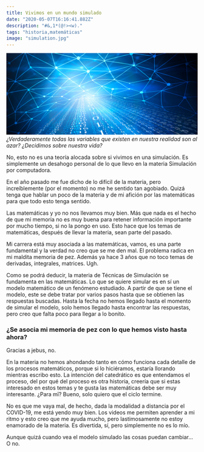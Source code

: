 ```yaml
---
title: Vivimos en un mundo simulado
date: "2020-05-07T16:16:41.882Z"
description: "#&,1*(@!><w)."
tags: "historia,matemáticas"
image: "simulation.jpg"
---
```


![Computer simulation mesh ](./simulation.jpg)
_¿Verdaderamente todas las variables que existen en nuestra realidad son al azar? ¿Decidimos sobre nuestra vida?_

No, esto no es una teoría alocada sobre si vivimos en una simulación. Es simplemente un desahogo personal de lo que llevo en la materia Simulación por computadora.

En el año pasado me fue dicho de lo difícil de la materia, pero increíblemente (por el momento) no me he sentido tan agobiado. Quizá tenga que hablar un poco de la materia y de mi afición por las matemáticas para que todo esto tenga sentido.

Las matemáticas y yo no nos llevamos muy bien. Más que nada es el hecho de que mi memoria no es muy buena para retener información importante por mucho tiempo, si no la pongo en uso. Esto hace que los temas de matemáticas, después de llevar la materia, sean parte del pasado.

Mi carrera está muy asociada a las matemáticas, vamos, es una parte fundamental y la verdad no creo que se me den mal. El problema radica en mi maldita memoria de pez. Además ya hace 3 años que no toco temas de derivadas, integrales, matrices. Ugh.

Como se podrá deducir, la materia de Técnicas de Simulación se fundamenta en las matemáticas. Lo que se quiere simular es en sí un modelo matemático de un fenómeno estudiado. A partir de que se tiene el modelo, este se debe tratar por varios pasos hasta que se obtienen las respuestas buscadas. Hasta la fecha no hemos llegado hasta el momento de simular el modelo, solo hemos llegado hasta encontrar las respuestas, pero creo que falta poco para llegar a lo bonito.

### ¿Se asocia mi memoria de pez con lo que hemos visto hasta ahora?

Gracias a jebus, no.

En la materia no hemos ahondando tanto en cómo funciona cada detalle de los procesos matemáticos, porque si lo hiciéramos, estaría llorando mientras escribo esto. La intención del catedrático es que entendamos el proceso, del por qué del proceso es otra historia, creería que si estas interesado en estos temas y te gusta las matemáticas debe ser muy interesante. ¿Para mī? Bueno, solo quiero que el ciclo termine.

No es que me vaya mal, de hecho, dada la modalidad a distancia por el COVID-19, me está yendo muy bien. Los videos me permiten aprender a mi ritmo y esto creo que me ayuda mucho, pero lastimosamente no estoy enamorado de la materia. Es divertida, sí, pero simplemente no es lo mío.

Aunque quizá cuando vea el modelo simulado las cosas puedan cambiar... O no.
